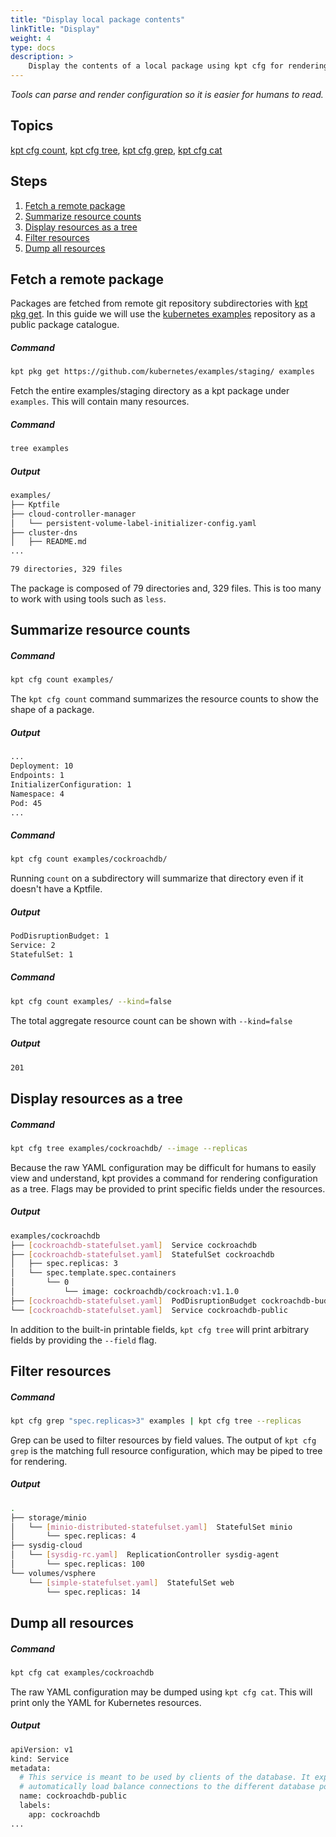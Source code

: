 ```yaml
---
title: "Display local package contents"
linkTitle: "Display"
weight: 4
type: docs
description: >
    Display the contents of a local package using kpt cfg for rendering.
---
```


*Tools can parse and render configuration so it is easier for humans to read.*

## Topics

[kpt cfg count](/reference/pkg/count), [kpt cfg tree](/reference/pkg/get),
[kpt cfg grep](/reference/pkg/count), [kpt cfg cat](/reference/pkg/count)

## Steps

1. [Fetch a remote package](#fetch-a-remote-package)
2. [Summarize resource counts](#summarize-resource-counts)
3. [Display resources as a tree](#display-resources-as-a-tree)
4. [Filter resources](#filter-resources)
5. [Dump all resources](#dump-all-resources)

## Fetch a remote package

Packages are fetched from remote git repository subdirectories with
[kpt pkg get](/reference/pkg/get).  In this guide we will use the [kubernetes examples] repository
as a public package catalogue.

##### Command

```sh
kpt pkg get https://github.com/kubernetes/examples/staging/ examples
```

Fetch the entire examples/staging directory as a kpt package under `examples`.
This will contain many resources.

##### Command

```sh
tree examples
```

##### Output

```sh
examples/
├── Kptfile
├── cloud-controller-manager
│   └── persistent-volume-label-initializer-config.yaml
├── cluster-dns
│   ├── README.md
...

79 directories, 329 files
```

The package is composed of 79 directories and, 329 files.  This is too many
to work with using tools such as `less`.

## Summarize resource counts

##### Command

```sh
kpt cfg count examples/
```

The `kpt cfg count` command summarizes the resource counts to show the shape of a
package.

##### Output

```sh
...
Deployment: 10
Endpoints: 1
InitializerConfiguration: 1
Namespace: 4
Pod: 45
...
```

##### Command

```sh
kpt cfg count examples/cockroachdb/
```

Running `count` on a subdirectory will summarize that directory even if
it doesn't have a Kptfile.

##### Output

```sh
PodDisruptionBudget: 1
Service: 2
StatefulSet: 1
```


##### Command

```sh
kpt cfg count examples/ --kind=false
```

The total aggregate resource count can be shown with `--kind=false`

##### Output

```sh
201
```

## Display resources as a tree

##### Command

```sh
kpt cfg tree examples/cockroachdb/ --image --replicas 
```

Because the raw YAML configuration may be difficult for humans to easily
view and understand, kpt provides a command for rendering configuration
as a tree.  Flags may be provided to print specific fields under the resources.

##### Output

```sh
examples/cockroachdb
├── [cockroachdb-statefulset.yaml]  Service cockroachdb
├── [cockroachdb-statefulset.yaml]  StatefulSet cockroachdb
│   ├── spec.replicas: 3
│   └── spec.template.spec.containers
│       └── 0
│           └── image: cockroachdb/cockroach:v1.1.0
├── [cockroachdb-statefulset.yaml]  PodDisruptionBudget cockroachdb-budget
└── [cockroachdb-statefulset.yaml]  Service cockroachdb-public
```

In addition to the built-in printable fields, `kpt cfg tree` will print
arbitrary fields by providing the `--field` flag.

## Filter resources

##### Command

```sh
kpt cfg grep "spec.replicas>3" examples | kpt cfg tree --replicas
```

Grep can be used to filter resources by field values.  The output of
`kpt cfg grep` is the matching full resource configuration, which
may be piped to tree for rendering.

##### Output

```sh
.
├── storage/minio
│   └── [minio-distributed-statefulset.yaml]  StatefulSet minio
│       └── spec.replicas: 4
├── sysdig-cloud
│   └── [sysdig-rc.yaml]  ReplicationController sysdig-agent
│       └── spec.replicas: 100
└── volumes/vsphere
    └── [simple-statefulset.yaml]  StatefulSet web
        └── spec.replicas: 14
```

## Dump all resources

##### Command

```sh
kpt cfg cat examples/cockroachdb
```

The raw YAML configuration may be dumped using `kpt cfg cat`.  This will
print only the YAML for Kubernetes resources.

##### Output

```sh
apiVersion: v1
kind: Service
metadata:
  # This service is meant to be used by clients of the database. It exposes a ClusterIP that will
  # automatically load balance connections to the different database pods.
  name: cockroachdb-public
  labels:
    app: cockroachdb
...
```

[kubernetes examples]: https://github.com/kubernetes/examples
[kpt cfg count]: ../../../reference/pkg/count
[kpt cfg tree]: ../../../reference/pkg/get
[kpt cfg grep]: ../../../reference/pkg/count
[kpt cfg cat]: ../../../reference/pkg/count
